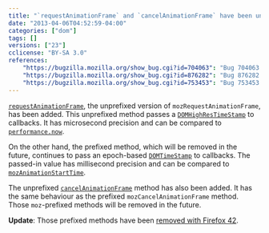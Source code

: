 ```yaml
---
title: "`requestAnimationFrame` and `cancelAnimationFrame` have been unprefixed"
date: "2013-04-06T04:52:59-04:00"
categories: ["dom"]
tags: []
versions: ["23"]
cclicense: "BY-SA 3.0"
references:
    "https://bugzilla.mozilla.org/show_bug.cgi?id=704063": "Bug 704063 – Add unprefixed requestAnimationFrame"
    "https://bugzilla.mozilla.org/show_bug.cgi?id=876282": "Bug 876282 – Add unprefixed cancelAnimationFrame"
    "https://bugzilla.mozilla.org/show_bug.cgi?id=753453": "Bug 753453 – requestAnimationFrame callback should return DOMHighResTimeStamp"
---
```

[`requestAnimationFrame`](https://developer.mozilla.org/en-US/docs/Web/API/window.requestAnimationFrame), the unprefixed version of `mozRequestAnimationFrame`, has been added. This unprefixed method passes a [`DOMHighResTimeStamp`](https://developer.mozilla.org/en-US/docs/Web/API/DOMHighResTimeStamp) to callbacks. It has microsecond precision and can be compared to [`performance.now`](https://developer.mozilla.org/en-US/docs/Web/API/window.performance.now).

On the other hand, the prefixed method, which will be removed in the future, continues to pass an epoch-based [`DOMTimeStamp`](https://developer.mozilla.org/en-US/docs/Web/API/DOMTimeStamp) to callbacks. The passed-in value has millisecond precision and can be compared to [`mozAnimationStartTime`](https://developer.mozilla.org/en-US/docs/Web/API/window.mozAnimationStartTime).

The unprefixed [`cancelAnimationFrame`](https://developer.mozilla.org/en-US/docs/Web/API/window.cancelAnimationFrame) method has also been added. It has the same behaviour as the prefixed `mozCancelAnimationFrame` method. Those `moz`-prefixed methods will be removed in the future.

**Update**: Those prefixed methods have been [removed with Firefox 42](https://www.fxsitecompat.com/en-CA/docs/2015/mozrequestanimationframe-and-related-apis-have-been-removed/).
